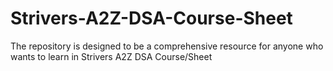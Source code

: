 # Strivers-A2Z-DSA-Course-Sheet
The repository is designed to be a comprehensive resource for anyone who wants to learn in Strivers A2Z DSA Course/Sheet
